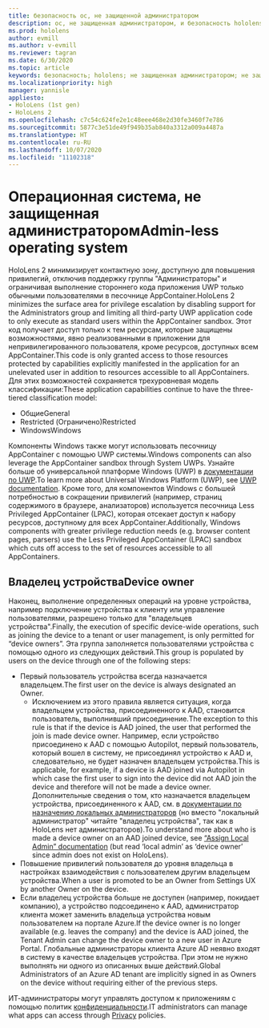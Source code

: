 ```yaml
---
title: безопасность ос, не защищенной администратором
description: ос, не защищенная администратором, и безопасность hololens
ms.prod: hololens
author: evmill
ms.author: v-evmill
ms.reviewer: tagran
ms.date: 6/30/2020
ms.topic: article
keywords: безопасность; hololens; не защищенная администратором; не защищенная администратором; операционная система; операционная система, не защищенная администратором; ос, защищенная администратором; ос, не защищенная администратором; hololens 2; безопасность hololens2; security, hololens, adminless, admin-less, operating system, admin-less operating system, admin os, admin-less os, hololens 2, hololens2 security,
ms.localizationpriority: high
manager: yannisle
appliesto:
- HoloLens (1st gen)
- HoloLens 2
ms.openlocfilehash: c7c54c624fe2e1c48eee468e2d30fe3460f7e786
ms.sourcegitcommit: 5877c3e51de49f949b35ab840a3312a009a4487a
ms.translationtype: HT
ms.contentlocale: ru-RU
ms.lasthandoff: 10/07/2020
ms.locfileid: "11102318"
---
```

# <span data-ttu-id="07fcf-104">Операционная система, не защищенная администратором</span><span class="sxs-lookup"><span data-stu-id="07fcf-104">Admin-less operating system</span></span>

<span data-ttu-id="07fcf-105">HoloLens 2 минимизирует контактную зону, доступную для повышения привилегий, отключив поддержку группы "Администраторы" и ограничивая выполнение стороннего кода приложения UWP только обычными пользователями в песочнице AppContainer.</span><span class="sxs-lookup"><span data-stu-id="07fcf-105">HoloLens 2 minimizes the surface area for privilege escalation by disabling support for the Administrators group and limiting all third-party UWP application code to only execute as standard users within the AppContainer sandbox.</span></span> <span data-ttu-id="07fcf-106">Этот код получает доступ только к тем ресурсам, которые защищены возможностями, явно реализованными в приложении для непривилегированного пользователя, кроме ресурсов, доступных всем AppContainer.</span><span class="sxs-lookup"><span data-stu-id="07fcf-106">This code is only granted access to those resources protected by capabilities explicitly manifested in the application for an unelevated user in addition to resources accessible to all AppContainers.</span></span>
<span data-ttu-id="07fcf-107">Для этих возможностей сохраняется трехуровневая модель классификации:</span><span class="sxs-lookup"><span data-stu-id="07fcf-107">These application capabilities continue to have the three-tiered classification model:</span></span>
  * <span data-ttu-id="07fcf-108">Общие</span><span class="sxs-lookup"><span data-stu-id="07fcf-108">General</span></span>
  * <span data-ttu-id="07fcf-109">Restricted (Ограничено)</span><span class="sxs-lookup"><span data-stu-id="07fcf-109">Restricted</span></span>
  * <span data-ttu-id="07fcf-110">Windows</span><span class="sxs-lookup"><span data-stu-id="07fcf-110">Windows</span></span>

<span data-ttu-id="07fcf-111">Компоненты Windows также могут использовать песочницу AppContainer с помощью UWP системы.</span><span class="sxs-lookup"><span data-stu-id="07fcf-111">Windows components can also leverage the AppContainer sandbox through System UWPs.</span></span> <span data-ttu-id="07fcf-112">Узнайте больше об универсальной платформе Windows (UWP) в [документации по UWP](https://docs.microsoft.com/windows/uwp/).</span><span class="sxs-lookup"><span data-stu-id="07fcf-112">To learn more about Universal Windows Platform (UWP), see [UWP documentation](https://docs.microsoft.com/windows/uwp/).</span></span> <span data-ttu-id="07fcf-113">Кроме того, для компонентов Windows с большей потребностью в сокращении привилегий (например, страниц содержимого в браузере, анализаторов) используется песочница Less Privileged AppContainer (LPAC), которая отсекает доступ к набору ресурсов, доступному для всех AppContainer.</span><span class="sxs-lookup"><span data-stu-id="07fcf-113">Additionally, Windows components with greater privilege reduction needs (e.g. browser content pages, parsers) use the Less Privileged AppContainer (LPAC) sandbox which cuts off access to the set of resources accessible to all AppContainers.</span></span>

## <span data-ttu-id="07fcf-114">Владелец устройства</span><span class="sxs-lookup"><span data-stu-id="07fcf-114">Device owner</span></span>

<span data-ttu-id="07fcf-115">Наконец, выполнение определенных операций на уровне устройства, например подключение устройства к клиенту или управление пользователями, разрешено только для "владельцев устройства".</span><span class="sxs-lookup"><span data-stu-id="07fcf-115">Finally, the execution of specific device-wide operations, such as joining the device to a tenant or user management, is only permitted for “device owners”.</span></span> <span data-ttu-id="07fcf-116">Эта группа заполняется пользователями устройства с помощью одного из следующих действий.</span><span class="sxs-lookup"><span data-stu-id="07fcf-116">This group is populated by users on the device through one of the following steps:</span></span>
  * <span data-ttu-id="07fcf-117">Первый пользователь устройства всегда назначается владельцем.</span><span class="sxs-lookup"><span data-stu-id="07fcf-117">The first user on the device is always designated an Owner.</span></span> 
    * <span data-ttu-id="07fcf-118">Исключением из этого правила является ситуация, когда владельцем устройства, присоединенного к AAD, становится пользователь, выполнивший присоединение.</span><span class="sxs-lookup"><span data-stu-id="07fcf-118">The exception to this rule is that if the device is AAD joined, the user that performed the join is made device owner.</span></span> <span data-ttu-id="07fcf-119">Например, если устройство присоединено к AAD с помощью Autopilot, первый пользователь, который вошел в систему, не присоединял устройство к AAD и, следовательно, не будет назначен владельцем устройства.</span><span class="sxs-lookup"><span data-stu-id="07fcf-119">This is applicable, for example, if a device is AAD joined via Autopilot in which case the first user to sign into the device did not AAD join the device and therefore will not be made a device owner.</span></span> <span data-ttu-id="07fcf-120">Дополнительные сведения о том, кто назначается владельцем устройства, присоединенного к AAD, см. в [документации по назначению локальных администраторов](https://docs.microsoft.com/azure/active-directory/devices/assign-local-admin) (но вместо "локальный администратор" читайте "владелец устройства", так как в HoloLens нет администраторов).</span><span class="sxs-lookup"><span data-stu-id="07fcf-120">To understand more about who is made a device owner on an AAD joined device, see [“Assign Local Admin” documentation](https://docs.microsoft.com/azure/active-directory/devices/assign-local-admin) (but read ‘local admin’ as ‘device owner’ since admin does not exist on HoloLens).</span></span>
  * <span data-ttu-id="07fcf-121">Повышение привилегий пользователя до уровня владельца в настройках взаимодействия с пользователем другим владельцем устройства.</span><span class="sxs-lookup"><span data-stu-id="07fcf-121">When a user is promoted to be an Owner from Settings UX by another Owner on the device.</span></span>
  * <span data-ttu-id="07fcf-122">Если владелец устройства больше не доступен (например, покидает компанию), а устройство подсоединено к AAD, администратор клиента может заменить владельца устройства новым пользователем на портале Azure.</span><span class="sxs-lookup"><span data-stu-id="07fcf-122">If the device owner is no longer available (e.g. leaves the company) and the device is AAD joined, the Tenant Admin can change the device owner to a new user in Azure Portal.</span></span>
<span data-ttu-id="07fcf-123">Глобальные администраторы клиента Azure AD неявно входят в систему в качестве владельцев устройства. При этом не нужно выполнять ни одного из описанных выше действий.</span><span class="sxs-lookup"><span data-stu-id="07fcf-123">Global Administrators of an Azure AD tenant are implicitly signed in as Owners on the device without requiring either of the previous steps.</span></span> 

<span data-ttu-id="07fcf-124">ИТ-администраторы могут управлять доступом к приложениям с помощью политик [конфиденциальности](https://docs.microsoft.com/windows/client-management/mdm/policy-csp-privacy).</span><span class="sxs-lookup"><span data-stu-id="07fcf-124">IT administrators can manage what apps can access through [Privacy](https://docs.microsoft.com/windows/client-management/mdm/policy-csp-privacy) policies.</span></span> 
